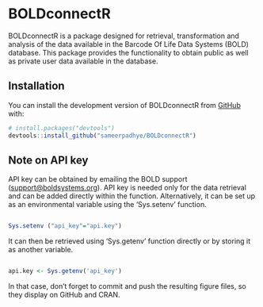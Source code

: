 
<!-- README.md is generated from README.Rmd. Please edit that file -->

# BOLDconnectR

<!-- badges: start -->
<!-- badges: end -->

BOLDconnectR is a package designed for retrieval, transformation and
analysis of the data available in the Barcode Of Life Data Systems
(BOLD) database. This package provides the functionality to obtain
public as well as private user data available in the database.

## Installation

You can install the development version of BOLDconnectR from
[GitHub](https://github.com/) with:

``` r
# install.packages("devtools")
devtools::install_github("sameerpadhye/BOLDconnectR")
```

## Note on API key

API key can be obtained by emailing the BOLD support
(<support@boldsystems.org>). API key is needed only for the data
retrieval and can be added directly within the function. Alternatively,
it can be set up as an environmental variable using the ‘Sys.setenv’
function.

``` r

Sys.setenv ("api_key"="api.key")
```

It can then be retrieved using ‘Sys.getenv’ function directly or by
storing it as another variable.

``` r

api.key <- Sys.getenv('api_key')
```

In that case, don’t forget to commit and push the resulting figure
files, so they display on GitHub and CRAN.
